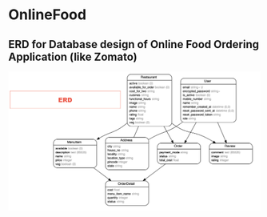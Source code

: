 # OnlineFood

## ERD for Database design of Online Food Ordering Application (like Zomato)

![erd](https://github.com/meenakshikumari/OnlineFood/blob/master/OnlineFoodOrder.png?raw=true)
